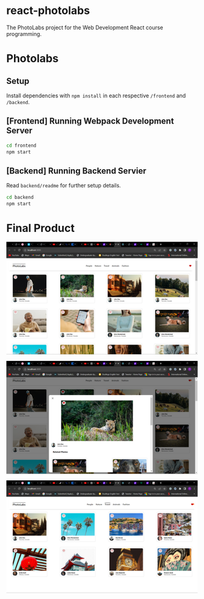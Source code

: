 # react-photolabs
The PhotoLabs project for the Web Development React course programming.

# Photolabs

## Setup

Install dependencies with `npm install` in each respective `/frontend` and `/backend`.

## [Frontend] Running Webpack Development Server

```sh
cd frontend
npm start
```

## [Backend] Running Backend Servier

Read `backend/readme` for further setup details.

```sh
cd backend
npm start
```

# Final Product

![HomePage](https://github.com/Tagellajore/Photolabs/blob/df5e980da783f4220854b4fda05503a0b20f4098/docs/HomePage%20of%20Photolabs.png)

![PhotoDetailsModal](https://github.com/Tagellajore/Photolabs/blob/df5e980da783f4220854b4fda05503a0b20f4098/docs/Modal%20view%20of%20Photolabs.png)

![FiteredViewOfPhotosByTopic](https://github.com/Tagellajore/Photolabs/blob/5f55f1e7772711889e9542bb15808c3d55cf2e00/docs/Filtered%20view%20of%20Photolabs%20by%20Topic.png)
